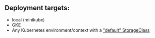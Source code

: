 ## Deployment targets:
 - local (minikube)
 - GKE
 - Any Kubernetes environment/context with a ["default" StorageClass](docs/storageclasses.md)
 
